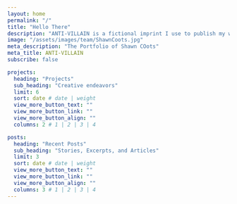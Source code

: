 ```yaml
---
layout: home
permalink: "/"
title: "Hello There"
description: "ANTI-VILLAIN is a fictional imprint I use to publish my work. I'm a Product Manager by day, aspiring author by night. In my career I've worked as a designer, developer, and product leader. I'm fond of comics, know entirely too much about Star Wars mythology, and play guitar at a skill level just past offensive. Thanks for visiting!"
image: "/assets/images/team/ShawnCoots.jpg"
meta_description: "The Portfolio of Shawn COots"
meta_title: ANTI-VILLAIN
subscribe: false

projects:
  heading: "Projects"
  sub_heading: "Creative endeavors"
  limit: 6
  sort: date # date | weight
  view_more_button_text: ""
  view_more_button_link: ""
  view_more_button_align: ""
  columns: 2 # 1 | 2 | 3 | 4

posts:
  heading: "Recent Posts"
  sub_heading: "Stories, Excerpts, and Articles"
  limit: 3
  sort: date # date | weight
  view_more_button_text: ""
  view_more_button_link: ""
  view_more_button_align: ""
  columns: 3 # 1 | 2 | 3 | 4
---
```

